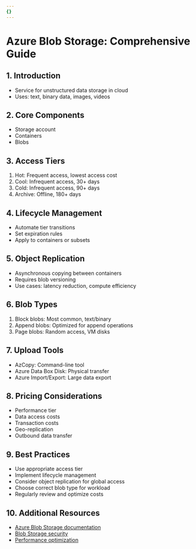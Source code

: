 ```yaml
---
{}
---
```

# Azure Blob Storage: Comprehensive Guide

## 1. Introduction
- Service for unstructured data storage in cloud
- Uses: text, binary data, images, videos

## 2. Core Components
- Storage account
- Containers
- Blobs

## 3. Access Tiers
1. Hot: Frequent access, lowest access cost
2. Cool: Infrequent access, 30+ days
3. Cold: Infrequent access, 90+ days
4. Archive: Offline, 180+ days

## 4. Lifecycle Management
- Automate tier transitions
- Set expiration rules
- Apply to containers or subsets

## 5. Object Replication
- Asynchronous copying between containers
- Requires blob versioning
- Use cases: latency reduction, compute efficiency

## 6. Blob Types
1. Block blobs: Most common, text/binary
2. Append blobs: Optimized for append operations
3. Page blobs: Random access, VM disks

## 7. Upload Tools
- AzCopy: Command-line tool
- Azure Data Box Disk: Physical transfer
- Azure Import/Export: Large data export

## 8. Pricing Considerations
- Performance tier
- Data access costs
- Transaction costs
- Geo-replication
- Outbound data transfer

## 9. Best Practices
- Use appropriate access tier
- Implement lifecycle management
- Consider object replication for global access
- Choose correct blob type for workload
- Regularly review and optimize costs

## 10. Additional Resources
- [Azure Blob Storage documentation](https://docs.microsoft.com/en-us/azure/storage/blobs/)
- [Blob Storage security](https://docs.microsoft.com/en-us/azure/storage/blobs/security-recommendations)
- [Performance optimization](https://docs.microsoft.com/en-us/azure/storage/blobs/storage-performance-checklist)